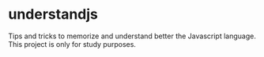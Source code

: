 # understandjs
Tips and tricks to memorize and understand better the Javascript language. This project is only for study purposes.